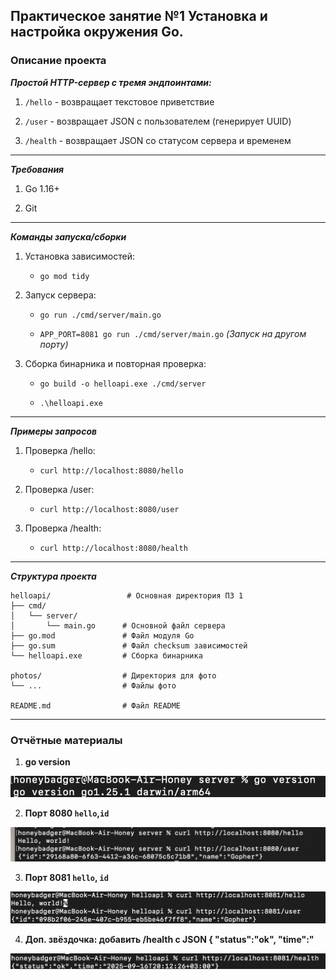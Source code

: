 ## Практическое занятие №1 Установка и настройка окружения Go.


### Описание проекта

***Простой HTTP-сервер с тремя эндпоинтами:***

 1. `/hello` - возвращает текстовое приветствие

2. `/user` - возвращает JSON с пользователем (генерирует UUID)

3. `/health` - возвращает JSON со статусом сервера и временем
----

***Требования***

1. Go 1.16+

2. Git
------

***Команды запуска/сборки***

1. Установка зависимостей:

    - `go mod tidy`

2. Запуск сервера:
    - `go run ./cmd/server/main.go`
    
    - `APP_PORT=8081 go run ./cmd/server/main.go` *(Запуск на другом порту)*

3. Сборка бинарника и повторная проверка:
    - `go build -o helloapi.exe ./cmd/server`

    - `.\helloapi.exe`
---

***Примеры запросов***

1. Проверка /hello:
    - `curl http://localhost:8080/hello`
    
2. Проверка /user:
    - `curl http://localhost:8080/user`

3. Проверка /health:
    - `curl http://localhost:8080/health`

----

***Структура проекта***

```
helloapi/                 # Основная директория ПЗ 1
├── cmd/
│   └── server/
│       └── main.go      # Основной файл сервера
├── go.mod               # Файл модуля Go
├── go.sum               # Файл checksum зависимостей
└── helloapi.exe         # Сборка бинарника

photos/                  # Директория для фото
└── ...                  # Файлы фото

README.md                # Файл README
```
---

### Отчётные материалы

1. **go version**

![фото](photos/go-v.png)

2. **Порт 8080 `hello`,`id`**

![фото](photos/8080_hello_id.png)



3. **Порт 8081 `hello`, `id`**

![фото](photos/8081_hello_id.png)


4. **Доп. звёздочка: добавить /health c JSON { "status":"ok", "time":"<RFC3339>**

![фото](photos/8081_health.png)

